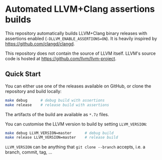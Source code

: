 # Automated LLVM+Clang assertions builds

This repository automatically builds LLVM+Clang binary releases with assertions enabled (`-DLLVM_ENABLE_ASSERTIONS=ON`).
It is heavily inspired by https://github.com/clangd/clangd.

This repository does not contain the source of LLVM itself.
LLVM's source code is hosted at https://github.com/llvm/llvm-project.

## Quick Start

You can either use one of the releases available on GitHub, or clone the repository and build locally:

```bash
make debug      # debug build with assertions
make release    # release build with assertions
```

The artifacts of the build are available as `*.7z` files.

You can customise the LLVM version to build by setting `LLVM_VERSION`:

```bash
make debug LLVM_VERSION=master      # debug build
make release LLVM_VERSION=master    # release build
```

`LLVM_VERSION` can be anything that `git clone --branch` accepts, i.e. a branch, commit, tag, ...
